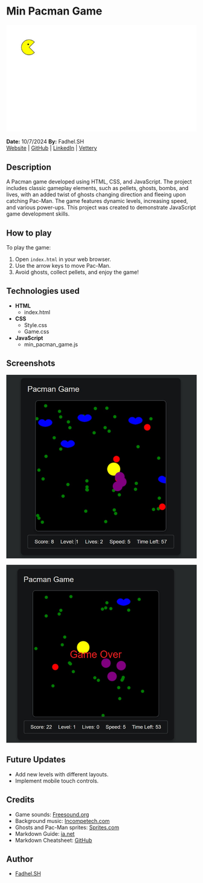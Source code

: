 # Min Pacman Game
![Pacman Min](./img/min_pacman.jpg)

**Date:** 10/7/2024 **By:** Fadhel.SH  
[Website](#) | [GitHub](#) | [LinkedIn](#) | [Vettery](#)

## Description
A Pacman game developed using HTML, CSS, and JavaScript. The project includes classic gameplay elements, such as pellets, ghosts, bombs, and lives, with an added twist of ghosts changing direction and fleeing upon catching Pac-Man. The game features dynamic levels, increasing speed, and various power-ups. This project was created to demonstrate JavaScript game development skills.

## How to play
To play the game:
1. Open `index.html` in your web browser.
2. Use the arrow keys to move Pac-Man.
3. Avoid ghosts, collect pellets, and enjoy the game!

## Technologies used
- **HTML**
  - index.html
- **CSS**
  - Style.css
  - Game.css
- **JavaScript**
  - min_pacman_game.js

## Screenshots
![Gameplay](./img/GamePlay.jpg)


![Game Over](./img/Game_Over.jpg)


## Future Updates
- Add new levels with different layouts.
- Implement mobile touch controls.

## Credits
- Game sounds: [Freesound.org](https://freesound.org/)
- Background music: [Incompetech.com](https://incompetech.com/)
- Ghosts and Pac-Man sprites: [Sprites.com](https://sprites.com/)
- Markdown Guide: [ia.net](https://ia.net/)
- Markdown Cheatsheet: [GitHub](https://github.com/adam-p/markdown-here/wiki/Markdown-Cheatsheet)

## Author
- [Fadhel.SH](https://github.com/Fadhel-SH/min_pacman_game)








